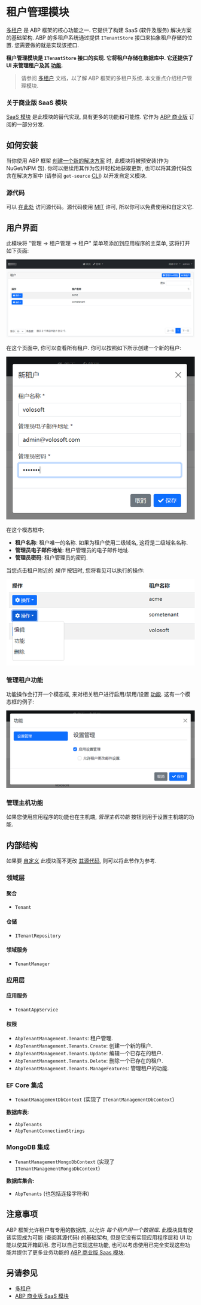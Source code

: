 # 租户管理模块

[多租户](../Multi-Tenancy.md) 是 ABP 框架的核心功能之一. 它提供了构建 SaaS (软件及服务) 解决方案的基础架构. ABP 的多租户系统通过提供 `ITenantStore` 接口来抽象租户存储的位置. 您需要做的就是实现该接口.

**租户管理模块是 `ITenantStore` 接口的实现. 它将租户存储在数据库中. 它还提供了 UI 来管理租户及其 [功能](../Features.md).**

> 请参阅 [多租户](../Multi-Tenancy.md) 文档，以了解 ABP 框架的多租户系统. 本文重点介绍租户管理模块.

### 关于商业版 SaaS 模块

[SaaS 模块](https://commercial.abp.io/modules/Volo.Saas) 是此模块的替代实现, 具有更多的功能和可能性. 它作为 [ABP 商业版](https://commercial.abp.io/) 订阅的一部分分发.

## 如何安装

当你使用 ABP 框架 [创建一个新的解决方案](https://abp.io/get-started) 时, 此模块将被预安装(作为 NuGet/NPM 包). 你可以继续用其作为包并轻松地获取更新, 也可以将其源代码包含在解决方案中 (请参阅 `get-source` [CLI](../CLI.md)) 以开发自定义模块.

### 源代码

可以 [在此处](https://github.com/abpframework/abp/tree/dev/modules/identity) 访问源代码。源代码使用 [MIT](https://choosealicense.com/licenses/mit/) 许可, 所以你可以免费使用和自定义它.

## 用户界面

此模块将 "管理 -> 租户管理 -> 租户" 菜单项添加到应用程序的主菜单, 这将打开如下页面:

![租户管理页面](../images/module-tenant-management-page.png)

在这个页面中, 你可以查看所有租户. 你可以按照如下所示创建一个新的租户:

![租户管理新增租户](../images/module-tenant-management-new-tenant.png)

在这个模态框中;

* **租户名称**: 租户唯一的名称. 如果为租户使用二级域名, 这将是二级域名名称.
* **管理员电子邮件地址**: 租户管理员的电子邮件地址.
* **管理员密码**: 租户管理员的密码.

当您点击租户附近的 *操作* 按钮时, 您将看见可以执行的操作:

![租户管理操作](../images/module-tenant-management-actions.png)

### 管理租户功能

功能操作会打开一个模态框, 来对相关租户进行启用/禁用/设置 [功能](../Features.md). 这有一个模态框的例子:

![功能模态框](../images/features-modal.png)

### 管理主机功能

如果您使用应用程序的功能也在主机端, *管理主机功能* 按钮则用于设置主机端的功能.

## 内部结构

如果要 [自定义](../Customizing-Application-Modules-Guide.md) 此模块而不更改 [其源代码](https://github.com/abpframework/abp/tree/dev/modules/tenant-management), 则可以将此节作为参考.

### 领域层

#### 聚合

* `Tenant`

#### 仓储

* `ITenantRepository`

#### 领域服务

* `TenantManager`

### 应用层

#### 应用服务

* `TenantAppService`

#### 权限

- `AbpTenantManagement.Tenants`: 租户管理.
- `AbpTenantManagement.Tenants.Create`: 创建一个新的租户.
- `AbpTenantManagement.Tenants.Update`: 编辑一个已存在的租户.
- `AbpTenantManagement.Tenants.Delete`: 删除一个已存在的租户.
- `AbpTenantManagement.Tenants.ManageFeatures`: 管理租户的功能.

### EF Core 集成

* `TenantManagementDbContext` (实现了 `ITenantManagementDbContext`)

**数据库表:**

* `AbpTenants`
* `AbpTenantConnectionStrings`

### MongoDB 集成

* `TenantManagementMongoDbContext` (实现了 `ITenantManagementMongoDbContext`)

**数据库集合:**

* `AbpTenants` (也包括连接字符串)

## 注意事项

ABP 框架允许租户有专用的数据库, 以允许 *每个租户用一个数据库*. 此模块具有使该实现成为可能 (查阅其源代码) 的基础架构, 但是它没有实现应用程序层和 UI 功能以使其开箱即用. 您可以自己实现这些功能, 也可以考虑使用已完全实现这些功能并提供了更多业务功能的 [ABP 商业版 Saas 模块](https://docs.abp.io/en/commercial/latest/modules/saas).

## 另请参见

* [多租户](../Multi-Tenancy.md)
* [ABP 商业版 SaaS 模块](https://docs.abp.io/en/commercial/latest/modules/saas)
